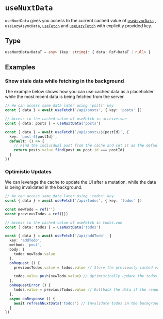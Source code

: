 # `useNuxtData`

`useNuxtData` gives you access to the current cached value of [`useAsyncData`](/docs/api/composables/use-async-data) , `useLazyAsyncData`, [`useFetch`](/docs/api/composables/use-fetch) and [`useLazyFetch`](/docs/api/composables/use-lazy-fetch) with explicitly provided key.

## Type

```ts
useNuxtData<DataT = any> (key: string): { data: Ref<DataT | null> }
```

## Examples

### Show stale data while fetching in the background

The example below shows how you can use cached data as a placeholder while the most recent data is being fetched from the server.

```ts [archive.vue]
// We can access same data later using 'posts' key
const { data } = await useFetch('/api/posts', { key: 'posts' })
```

```ts [single.vue]
// Access to the cached value of useFetch in archive.vue
const { data: posts } = useNuxtData('posts')

const { data } = await useFetch(`/api/posts/${postId}`, {
  key: `post-${postId}`,
  default: () => {
    // Find the individual post from the cache and set it as the default value.
    return posts.value.find(post => post.id === postId)
  }
})
```

### Optimistic Updates

We can leverage the cache to update the UI after a mutation, while the data is being invalidated in the background.

```ts [todos.vue]
// We can access same data later using 'todos' key
const { data } = await useFetch('/api/todos', { key: 'todos' })
```

```ts [add-todo.vue]
const newTodo = ref('')
const previousTodos = ref([])

// Access to the cached value of useFetch in todos.vue
const { data: todos } = useNuxtData('todos')

const { data } = await useFetch('/api/addTodo', {
  key: 'addTodo',
  method: 'post',
  body: {
    todo: newTodo.value
  },
  onRequest () {
    previousTodos.value = todos.value // Store the previously cached value to restore if fetch fails.

    todos.value.push(newTodo.value) // Optimistically update the todos.
  },
  onRequestError () {
    todos.value = previousTodos.value // Rollback the data if the request failed.
  },
  async onResponse () {
    await refreshNuxtData('todos') // Invalidate todos in the background if the request succeeded.
  }
})
```
